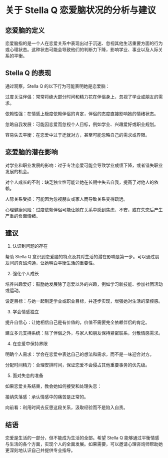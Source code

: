# 关于 Stella Q 恋爱脑状况的分析与建议

## 恋爱脑的定义

恋爱脑指的是一个人在恋爱关系中表现出过于沉迷、忽视其他生活重要方面的行为或心理状态。这种状态可能会导致他们的判断力下降，影响学业、事业以及人际关系的平衡。

## Stella Q 的表现

通过观察，Stella Q 的以下行为可能表明她是恋爱脑：

过度关注伴侣：常常将绝大部分时间和精力花在伴侣身上，忽视了学业或朋友的需求。

依赖性强：在情感上极度依赖伴侣的肯定，伴侣的态度直接影响她的情绪状态。

忽略自我发展：可能因恋爱而忽视个人目标，例如学业、兴趣爱好或职业规划。

容易失去平衡：在恋爱中过于迁就对方，甚至可能忽略自己的需求或界限。

## 恋爱脑的潜在影响

对学业和职业发展的影响：过于专注恋爱可能会导致学业成绩下降，或者错失职业发展的机会。

对个人成长的不利：缺乏独立性可能让她在长期中失去自我，提高了对他人的依赖。

人际关系受损：可能因为忽视朋友或家人而导致关系变得疏远。

心理健康风险：过度依赖伴侣可能让她在关系中感到焦虑、不安，或在失恋后产生严重的负面情绪。

## 建议

1. 认识到问题的存在

帮助 Stella Q 意识到恋爱脑的特点及其对生活的潜在影响是第一步。可以通过朋友间的真诚沟通，让她明白平衡生活的重要性。

2. 强化个人成长

培养兴趣爱好：鼓励她发展除了恋爱以外的兴趣，例如学习新技能、参加社团活动或运动。

设定目标：与她一起制定学业或职业目标，并逐步实现，增强她对生活的掌控感。

3. 学会情感独立

提升自信心：让她相信自己是有价值的，价值不需要完全依赖伴侣的肯定。

建立多元支持系统：除了伴侣之外，与家人和朋友保持紧密联系，分散情感需求。

4. 在恋爱中保持界限

明确个人需求：学会在恋爱中表达自己的想法和需求，而不是一味迎合对方。

分配时间精力：合理安排时间，保证恋爱不会侵占其他重要事务的优先级。

5. 面对失恋的准备

如果恋爱关系结束，教会她如何接受和处理失恋：

接纳失落感：承认情感中的痛苦是正常的。

向前看：利用时间去反思这段关系，汲取经验而不是陷入自责。

## 结语

恋爱是生活的一部分，但不能成为生活的全部。希望 Stella Q 能够通过平衡情感与生活的各个方面，实现个人的全面发展。如果需要，可以邀请心理咨询师帮助她更深刻地认识自己并提供专业指导。